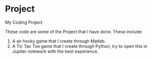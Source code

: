 # Project
My Coding Project

These code are some of the Project that I have done. These include:
1. A air hocky  game that I create through Matlab.
2. A Tic Tac Toe game that I create through Python, try to open this in Jupiter notework with the best experience.
